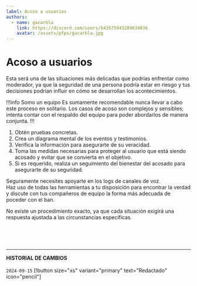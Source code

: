 ```yaml
---
label: Acoso a usuarios
authors:
  - name: gacarbla
    link: https://discord.com/users/643575943289634836
    avatar: /assets/pfps/gacarbla.jpg
---
```


# Acoso a usuarios

Esta será una de las situaciones más delicadas que podrías enfrentar como moderador, ya que la seguridad de una persona podría estar en riesgo y tus decisiones podrían influir en cómo se desarrollan los acontecimientos.

!!!info Somo un equipo
Es sumamente recomendable nunca llevar a cabo este proceso en solitario. Los casos de acoso son complejos y sensibles; intenta contar con el respaldo del equipo para poder abordarlos de manera conjunta.
!!!

1. Obtén pruebas concretas.
2. Crea un diagrama mental de los eventos y testimonios.
3. Verifica la información para asegurarte de su veracidad.
4. Toma las medidas necesarias para proteger al usuario que está siendo acosado y evitar que se convierta en el objetivo.
5. Si es requerido, realiza un seguimiento del bienestar del acosado para asegurarte de su seguridad.

Seguramente necesites apoyarte en los logs de canales de voz.<br>Haz uso de todas las herramientas a tu disposición para encontrar la verdad y discute con tus compañeros de equipo la forma más adecuada de poceder con el ban.

No existe un procedimiento exacto, ya que cada situación exigirá una respuesta ajustada a las circunstancias específicas.

<br><br><br>
** **
**HISTORIAL DE CAMBIOS**<br><br> 
`2024-09-15` [!button size="xs" variant="primary" text="Redactado" icon="pencil"]